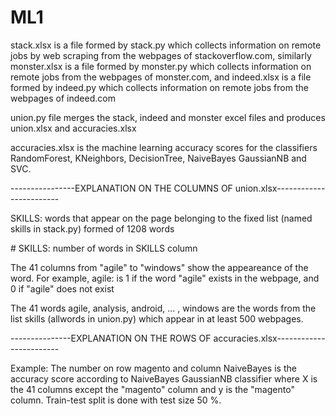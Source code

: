 # ML1

stack.xlsx is a file formed by stack.py which collects information on remote jobs by web scraping from the webpages of stackoverflow.com,
similarly monster.xlsx is a file formed by monster.py which collects information on remote jobs from the webpages of monster.com,
and indeed.xlsx is a file formed by indeed.py which collects information on remote jobs from the webpages of indeed.com

union.py file merges the stack, indeed  and monster excel files and produces union.xlsx and accuracies.xlsx

accuracies.xlsx is the machine learning accuracy scores for the classifiers RandomForest, KNeighbors, DecisionTree, NaiveBayes GaussianNB and SVC.

----------------EXPLANATION ON THE COLUMNS OF union.xlsx------------------------

SKILLS:  words that appear on the page belonging to the fixed list (named skills in stack.py)  formed of 1208 words

\# SKILLS: number of words in SKILLS column

The 41 columns from "agile" to "windows" show the appeareance of the word. For example,
agile: is 1 if the word "agile" exists in the webpage, and 0 if "agile" does not exist

The 41 words agile, analysis, android, ... , windows are the words from the list skills (allwords in union.py) which appear in at least 500 webpages.

---------------EXPLANATION ON THE ROWS OF accuracies.xlsx------------------------

Example: The number on row magento and column NaiveBayes is the accuracy score according to NaiveBayes GaussianNB classifier where X is the 41 columns except the "magento" column and y is the "magento" column. Train-test split is done with test size 50 %.

